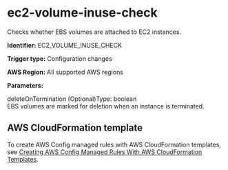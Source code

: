 # ec2\-volume\-inuse\-check<a name="ec2-volume-inuse-check"></a>

Checks whether EBS volumes are attached to EC2 instances\. 

**Identifier:** EC2\_VOLUME\_INUSE\_CHECK

**Trigger type:** Configuration changes

**AWS Region:** All supported AWS regions

**Parameters:**

deleteOnTermination \(Optional\)Type: boolean  
EBS volumes are marked for deletion when an instance is terminated\.

## AWS CloudFormation template<a name="w24aac11c29c17b7d137c15"></a>

To create AWS Config managed rules with AWS CloudFormation templates, see [Creating AWS Config Managed Rules With AWS CloudFormation Templates](aws-config-managed-rules-cloudformation-templates.md)\.